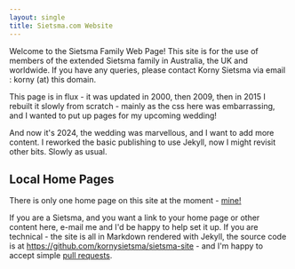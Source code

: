 ```yaml
---
layout: single
title: Sietsma.com Website
---
```


Welcome to the Sietsma Family Web Page!  This site is for the use of members of the extended Sietsma family in Australia, the UK and worldwide.  If you have any queries, please contact Korny Sietsma via email : korny (at) this domain.

This page is in flux - it was updated in 2000, then 2009, then in 2015 I rebuilt it slowly from scratch - mainly as the css here was embarrassing, and I wanted to put up pages for my upcoming wedding!

And now it's 2024, the wedding was marvellous, and I want to add more content. I reworked the basic publishing to use Jekyll, now I might revisit other bits.  Slowly as usual.

## Local Home Pages

There is only one home page on this site at the moment - [mine!](korny/)

If you are a Sietsma, and you want a link to your home page or other content here, e-mail me and I'd be happy to help set it up. If you are technical - the site is all in Markdown rendered with Jekyll, the source code is at <https://github.com/kornysietsma/sietsma-site> - and I'm happy to accept simple [pull requests](https://docs.github.com/en/pull-requests/collaborating-with-pull-requests/proposing-changes-to-your-work-with-pull-requests/creating-a-pull-request).
